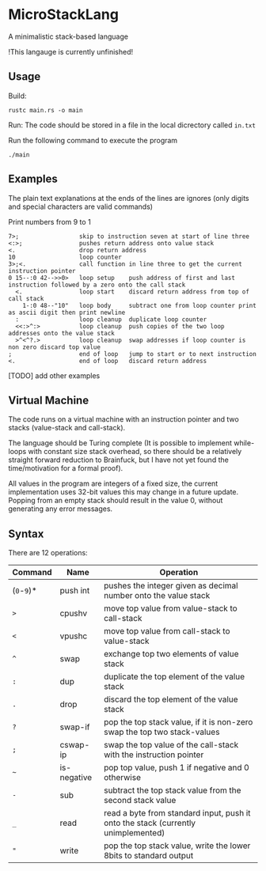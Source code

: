 # MicroStackLang
A minimalistic stack-based language

!This langauge is currently unfinished!

## Usage

Build:
```
rustc main.rs -o main
```

Run:
The code should be stored in a file in the local dicrectory called `in.txt`

Run the following command to execute the program
```
./main
```

## Examples
The plain text explanations at the ends of the lines are ignores (only digits and special characters are valid commands)

Print numbers from 9 to 1
```
7>;                 skip to instruction seven at start of line three
<:>;                pushes return address onto value stack
<.                  drop return address
10                  loop counter
3>;<.               call function in line three to get the current instruction pointer
0 15--:0 42-->>0>   loop setup    push address of first and last instruction followed by a zero onto the call stack
  <.                loop start    discard return address from top of call stack
    1-:0 48--"10"   loop body     subtract one from loop counter print as ascii digit then print newline
  :                 loop cleanup  duplicate loop counter
  <<:>^:>           loop cleanup  push copies of the two loop addresses onto the value stack
  >^<^?.>           loop cleanup  swap addresses if loop counter is non zero discard top value
;                   end of loop   jump to start or to next instruction
<.                  end of loop   discard return address
```

\[TODO\] add other examples

## Virtual Machine

The code runs on a virtual machine with an instruction pointer and two stacks (value-stack and call-stack).

The language should be Turing complete (It is possible to implement while-loops with constant size stack overhead, so there should be a relatively straight forward reduction to Brainfuck, but I have not yet found the time/motivation for a formal proof).

All values in the program are integers of a fixed size, the current implementation uses 32-bit values this may change in a future update.
Popping from an empty stack should result in the value 0, without generating any error messages.

## Syntax
There are 12 operations:

Command | Name | Operation
--- | --- | ---
(`0`-`9`)* | push int | pushes the integer given as decimal number onto the value stack
`>` | cpushv | move top value from value-stack to call-stack
`<` | vpushc | move top value from call-stack to value-stack
`^` | swap | exchange top two elements of value stack
`:` | dup | duplicate the top element of the value stack
`.` | drop | discard the top element of the value stack
`?` | swap-if | pop the top stack value, if it is non-zero swap the top two stack-values
`;` | cswap-ip | swap the top value of the call-stack with the instruction pointer
`~` | is-negative | pop top value, push 1 if negative and 0 otherwise
`-` | sub | subtract the top stack value from the second stack value
`_` | read | read a byte from standard input, push it onto the stack (currently unimplemented)
`"` | write | pop the top stack value, write the lower 8bits to standard output
